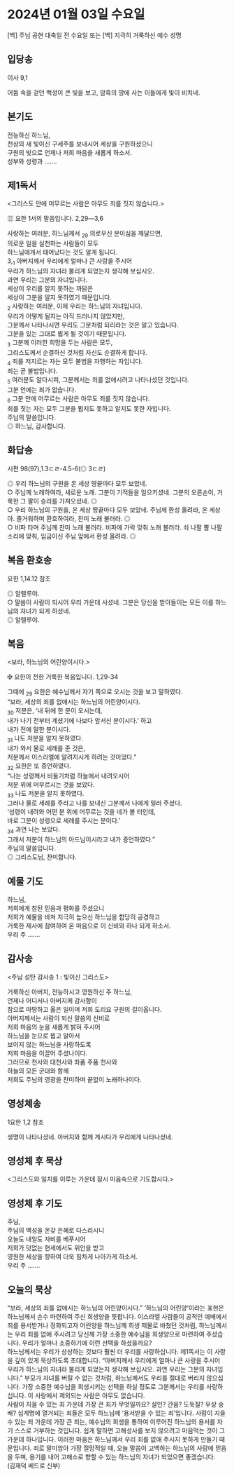 # 2024년 01월 03일 수요일

[백] 주님 공현 대축일 전 수요일 또는 [백] 지극히 거룩하신 예수 성명  


## 입당송

이사 9,1

어둠 속을 걷던 백성이 큰 빛을 보고, 암흑의 땅에 사는 이들에게 빛이 비치네.  
  
## 본기도

전능하신 하느님,  
천상의 새 빛이신 구세주를 보내시어 세상을 구원하셨으니  
구원의 빛으로 언제나 저희 마음을 새롭게 하소서.  
성부와 성령과 …….  
  
## 제1독서

<그리스도 안에 머무르는 사람은 아무도 죄를 짓지 않습니다.>

▥ 요한 1서의 말씀입니다. 2,29―3,6

사랑하는 여러분, 하느님께서 <sub>29</sub> 의로우신 분이심을 깨달으면,  
의로운 일을 실천하는 사람들이 모두  
하느님에게서 태어났다는 것도 알게 됩니다.  
3,<sub>1</sub> 아버지께서 우리에게 얼마나 큰 사랑을 주시어  
우리가 하느님의 자녀라 불리게 되었는지 생각해 보십시오.  
과연 우리는 그분의 자녀입니다.  
세상이 우리를 알지 못하는 까닭은  
세상이 그분을 알지 못하였기 때문입니다.  
<sub>2</sub> 사랑하는 여러분, 이제 우리는 하느님의 자녀입니다.  
우리가 어떻게 될지는 아직 드러나지 않았지만,  
그분께서 나타나시면 우리도 그분처럼 되리라는 것은 알고 있습니다.  
그분을 있는 그대로 뵙게 될 것이기 때문입니다.  
<sub>3</sub> 그분께 이러한 희망을 두는 사람은 모두,  
그리스도께서 순결하신 것처럼 자신도 순결하게 합니다.  
<sub>4</sub> 죄를 저지르는 자는 모두 불법을 자행하는 자입니다.  
죄는 곧 불법입니다.  
<sub>5</sub> 여러분도 알다시피, 그분께서는 죄를 없애시려고 나타나셨던 것입니다.  
그분 안에는 죄가 없습니다.  
<sub>6</sub> 그분 안에 머무르는 사람은 아무도 죄를 짓지 않습니다.  
죄를 짓는 자는 모두 그분을 뵙지도 못하고 알지도 못한 자입니다.  
주님의 말씀입니다.  
◎ 하느님, 감사합니다.  
  
## 화답송

시편 98(97),1.3ㄷㄹ-4.5-6(◎ 3ㄷㄹ)

◎ 우리 하느님의 구원을 온 세상 땅끝마다 모두 보았네.  
○ 주님께 노래하여라, 새로운 노래. 그분이 기적들을 일으키셨네. 그분의 오른손이, 거룩한 그 팔이 승리를 가져오셨네. ◎  
○ 우리 하느님의 구원을, 온 세상 땅끝마다 모두 보았네. 주님께 환성 올려라, 온 세상아. 즐거워하며 환호하여라, 찬미 노래 불러라. ◎  
○ 비파 타며 주님께 찬미 노래 불러라. 비파에 가락 맞춰 노래 불러라. 쇠 나팔 뿔 나팔 소리에 맞춰, 임금이신 주님 앞에서 환성 올려라. ◎  
  
## 복음 환호송

요한 1,14.12 참조

◎ 알렐루야.  
○ 말씀이 사람이 되시어 우리 가운데 사셨네. 그분은 당신을 받아들이는 모든 이를 하느님의 자녀가 되게 하셨네.  
◎ 알렐루야.  
  
## 복음

<보라, 하느님의 어린양이시다.>

✠ 요한이 전한 거룩한 복음입니다. 1,29-34

그때에 <sub>29</sub> 요한은 예수님께서 자기 쪽으로 오시는 것을 보고 말하였다.  
“보라, 세상의 죄를 없애시는 하느님의 어린양이시다.  
<sub>30</sub> 저분은, ‘내 뒤에 한 분이 오시는데,  
내가 나기 전부터 계셨기에 나보다 앞서신 분이시다.’ 하고  
내가 전에 말한 분이시다.  
<sub>31</sub> 나도 저분을 알지 못하였다.  
내가 와서 물로 세례를 준 것은,  
저분께서 이스라엘에 알려지시게 하려는 것이었다.”  
<sub>32</sub> 요한은 또 증언하였다.  
“나는 성령께서 비둘기처럼 하늘에서 내려오시어  
저분 위에 머무르시는 것을 보았다.  
<sub>33</sub> 나도 저분을 알지 못하였다.  
그러나 물로 세례를 주라고 나를 보내신 그분께서 나에게 일러 주셨다.  
‘성령이 내려와 어떤 분 위에 머무르는 것을 네가 볼 터인데,  
바로 그분이 성령으로 세례를 주시는 분이다.’  
<sub>34</sub> 과연 나는 보았다.  
그래서 저분이 하느님의 아드님이시라고 내가 증언하였다.”  
주님의 말씀입니다.  
◎ 그리스도님, 찬미합니다.  
  
## 예물 기도

하느님,  
저희에게 참된 믿음과 평화를 주셨으니  
저희가 예물을 바쳐 지극히 높으신 하느님을 합당히 공경하고  
거룩한 제사에 참여하여 온 마음으로 이 신비와 하나 되게 하소서.  
우리 주 …….  
  
## 감사송

<주님 성탄 감사송 1 : 빛이신 그리스도>

거룩하신 아버지, 전능하시고 영원하신 주 하느님,  
언제나 어디서나 아버지께 감사함이  
참으로 마땅하고 옳은 일이며 저희 도리요 구원의 길이옵니다.  
아버지께서는 사람이 되신 말씀의 신비로  
저희 마음의 눈을 새롭게 밝혀 주시어  
하느님을 눈으로 뵙고 알아서  
보이지 않는 하느님을 사랑하도록  
저희 마음을 이끌어 주셨나이다.  
그러므로 천사와 대천사와 좌품 주품 천사와  
하늘의 모든 군대와 함께  
저희도 주님의 영광을 찬미하며 끝없이 노래하나이다.  
  
## 영성체송

1요한 1,2 참조

생명이 나타나셨네. 아버지와 함께 계시다가 우리에게 나타나셨네.  
  
## 영성체 후 묵상

<그리스도와 일치를 이루는 가운데 잠시 마음속으로 기도합시다.>  
## 영성체 후 기도

주님,  
주님의 백성을 온갖 은혜로 다스리시니  
오늘도 내일도 자비를 베푸시어  
저희가 덧없는 현세에서도 위안을 받고  
영원한 세상을 향하여 더욱 힘차게 나아가게 하소서.  
우리 주 …….  
  
## 오늘의 묵상

“보라, 세상의 죄를 없애시는 하느님의 어린양이시다.” ‘하느님의 어린양’이라는 표현은 하느님께서 손수 마련하여 주신 희생양을 뜻합니다. 이스라엘 사람들이 공적인 예배에서 죄를 용서받거나 정화되고자 어린양을 하느님께 희생 제물로 바쳤던 것처럼, 하느님께서는 우리 죄를 없애 주시려고 당신께 가장 소중한 예수님을 희생양으로 마련하여 주셨습니다. 우리가 얼마나 소중하기에 이런 선택을 하셨을까요?  
하느님께서는 우리가 상상하는 것보다 훨씬 더 우리를 사랑하십니다. 제1독서는 이 사랑을 깊이 있게 묵상하도록 초대합니다. “아버지께서 우리에게 얼마나 큰 사랑을 주시어 우리가 하느님의 자녀라 불리게 되었는지 생각해 보십시오. 과연 우리는 그분의 자녀입니다.” 부모가 자녀를 버릴 수 없는 것처럼, 하느님께서도 우리를 절대로 버리지 않으십니다. 가장 소중한 예수님을 희생시키는 선택을 하실 정도로 그분께서는 우리를 사랑하십니다. 이 사랑에서 제외되는 사람은 아무도 없습니다.  
사람이 지을 수 있는 죄 가운데 가장 큰 죄가 무엇일까요? 살인? 간음? 도둑질? 우상 숭배? 십계명에 열거되는 죄들은 모두 하느님께 ‘용서받을 수 있는 죄’입니다. 사람이 지을 수 있는 죄 가운데 가장 큰 죄는, 예수님의 희생을 통하여 이루어진 하느님의 용서를 자기 스스로 거부하는 것입니다. 쉽게 말하면 고해성사를 보지 않으려고 마음먹는 것이 그 가운데 하나입니다. 이러한 마음은 하느님께서 우리 죄를 없애 주시지 못하게 만들기 때문입니다. 죄로 말미암아 가장 절망적일 때, 오늘 말씀이 고백하는 하느님의 사랑에 믿음을 두며, 용기를 내어 고해소로 향할 수 있는 하느님의 자녀가 되었으면 좋겠습니다.  
(김재덕 베드로 신부)